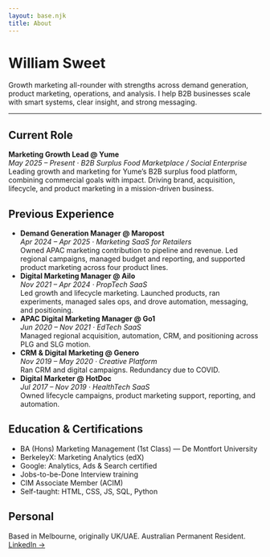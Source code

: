 ```yaml
---
layout: base.njk
title: About
---
```


<div class="content">
  <h1 class="title is-2 has-text-centered">William Sweet</h1>
  <p class="subtitle is-5 has-text-centered">
    Growth marketing all-rounder with strengths across demand generation, product marketing, operations, and analysis. I help B2B businesses scale with smart systems, clear insight, and strong messaging.
  </p>
  <hr class="has-background-light" />
  <h2 class="title is-4 mt-6 mb-3">Current Role</h2>
  <p class="mb-5">
    <strong>Marketing Growth Lead @ Yume</strong><br />
    <em class="has-text-grey">May 2025 – Present · B2B Surplus Food Marketplace / Social Enterprise</em><br />
    Leading growth and marketing for Yume’s B2B surplus food platform, combining commercial goals with impact. Driving brand, acquisition, lifecycle, and product marketing in a mission-driven business.
  </p>
  <h2 class="title is-4 mt-6 mb-3">Previous Experience</h2>
  <div class="content is-size-6">
    <ul class="is-unstyled">
      <li class="mb-4">
        <strong>Demand Generation Manager @ Maropost</strong><br />
        <em class="has-text-grey">Apr 2024 – Apr 2025 · Marketing SaaS for Retailers</em><br />
        Owned APAC marketing contribution to pipeline and revenue. Led regional campaigns, managed budget and reporting, and supported product marketing across four product lines.
      </li>
      <li class="mb-4">
        <strong>Digital Marketing Manager @ Ailo</strong><br />
        <em class="has-text-grey">Nov 2021 – Apr 2024 · PropTech SaaS</em><br />
        Led growth and lifecycle marketing. Launched products, ran experiments, managed sales ops, and drove automation, messaging, and positioning.
      </li>
      <li class="mb-4">
        <strong>APAC Digital Marketing Manager @ Go1</strong><br />
        <em class="has-text-grey">Jun 2020 – Nov 2021 · EdTech SaaS</em><br />
        Managed regional acquisition, automation, CRM, and positioning across PLG and SLG motion.
      </li>
      <li class="mb-4">
        <strong>CRM & Digital Marketing @ Genero</strong><br />
        <em class="has-text-grey">Nov 2019 – May 2020 · Creative Platform</em><br />
        Ran CRM and digital campaigns. Redundancy due to COVID.
      </li>
      <li class="mb-4">
        <strong>Digital Marketer @ HotDoc</strong><br />
        <em class="has-text-grey">Jul 2017 – Nov 2019 · HealthTech SaaS</em><br />
        Owned lifecycle campaigns, product marketing support, reporting, and automation.
      </li>
    </ul>
  </div>
  <h2 class="title is-4 mt-6 mb-3">Education & Certifications</h2>
  <div class="content is-size-6">
    <ul class="ml-4 is-unstyled">
      <li class="mb-2">BA (Hons) Marketing Management (1st Class) — De Montfort University</li>
      <li class="mb-2">BerkeleyX: Marketing Analytics (edX)</li>
      <li class="mb-2">Google: Analytics, Ads & Search certified</li>
      <li class="mb-2">Jobs-to-be-Done Interview training</li>
      <li class="mb-2">CIM Associate Member (ACIM)</li>
      <li class="mb-2">Self-taught: HTML, CSS, JS, SQL, Python</li>
    </ul>
  </div>
  <h2 class="title is-4 mt-6 mb-3">Personal</h2>
  <p>
    Based in Melbourne, originally UK/UAE. Australian Permanent Resident.<br />
    <a href="https://linkedin.com/in/willsweet">LinkedIn →</a>
  </p>
</div>